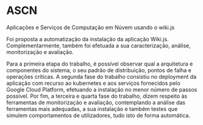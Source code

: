 # ASCN

Aplicações e Serviços de Computação em Núvem usando o wiki.js

Foi proposta a automatização da instalação da aplicação Wiki.js. Complementarmente, também foi efetuada a sua caracterização, análise, monitorização e
avaliação.

Para a primeira etapa do trabalho, é possível observar qual a arquitetura e componentes do sistema, o seu padrão de distribuição, pontos de falha e operações críticas.
A segunda fase do trabalho consistiu no deployment da aplicação com recurso ao kubernetes e aos serviços fornecidos pelo Google Cloud Platform, efetuando a instalação no
menor número de passos possível. 
Por fim, a terceira e quarta fase do trabalho, dizem respeito às ferramentas de monitorização e avaliação, contemplando a análise das ferramentas mais adequadas, a sua instalação e também testes que simulem comportamentos de utilizadores, tudo isto de forma automática.
